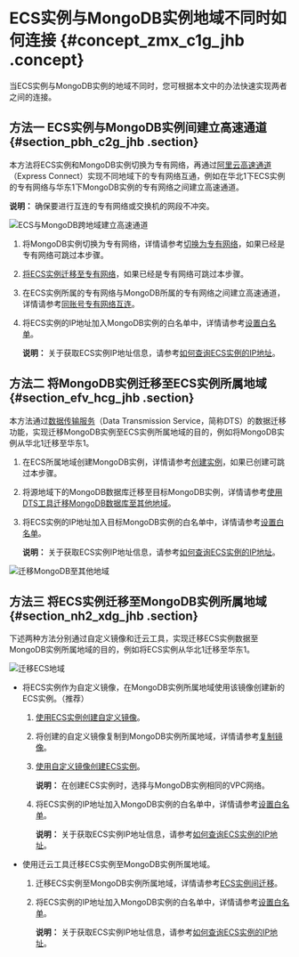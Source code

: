 # ECS实例与MongoDB实例地域不同时如何连接 {#concept_zmx_c1g_jhb .concept}

当ECS实例与MongoDB实例的地域不同时，您可根据本文中的办法快速实现两者之间的连接。

## 方法一 ECS实例与MongoDB实例间建立高速通道 {#section_pbh_c2g_jhb .section}

本方法将ECS实例和MongoDB实例切换为专有网络，再通过[阿里云高速通道](https://help.aliyun.com/document_detail/44848.html)（Express Connect）实现不同地域下的专有网络互通，例如在华北1下ECS实例的专有网络与华东1下MongoDB实例的专有网络之间建立高速通道。

**说明：** 确保要进行互连的专有网络或交换机的网段不冲突。

![ECS与MongoDB跨地域建立高速通道](http://static-aliyun-doc.oss-cn-hangzhou.aliyuncs.com/assets/img/155344/155963283643754_zh-CN.png)

1.  将MongoDB实例切换为专有网络，详情请参考[切换为专有网络](cn.zh-CN/用户指南/管理网络连接/切换实例网络类型.md#section_tp1_1sl_2fb)，如果已经是专有网络可跳过本步骤。
2.  [将ECS实例迁移至专有网络](https://help.aliyun.com/document_detail/57954.html)，如果已经是专有网络可跳过本步骤。
3.  在ECS实例所属的专有网络与MongoDB所属的专有网络之间建立高速通道，详情请参考[同账号专有网络互连](https://help.aliyun.com/document_detail/44843.html)。
4.  将ECS实例的IP地址加入MongoDB实例的白名单中，详情请参考[设置白名单](cn.zh-CN/用户指南/数据安全性/设置白名单.md#)。

    **说明：** 关于获取ECS实例IP地址信息，请参考[如何查询ECS实例的IP地址](https://help.aliyun.com/knowledge_detail/40637.html#section-vpl-qbg-qgb)。


## 方法二 将MongoDB实例迁移至ECS实例所属地域 {#section_efv_hcg_jhb .section}

本方法通过[数据传输服务](https://help.aliyun.com/document_detail/26592.html)（Data Transmission Service，简称DTS）的数据迁移功能，实现迁移MongoDB实例至ECS实例所属地域的目的，例如将MongoDB实例从华北1迁移至华东1。

1.  在ECS所属地域创建MongoDB实例，详情请参考[创建实例](../../../../cn.zh-CN/副本集快速入门/创建副本集实例.md#)，如果已创建可跳过本步骤。
2.  将源地域下的MongoDB数据库迁移至目标MongoDB实例，详情请参考[使用DTS工具迁移MongoDB数据库至其他地域](cn.zh-CN/用户指南/数据迁移/MongoDB实例间迁移/使用DTS工具迁移MongoDB数据库至其他地域.md#)。
3.  将ECS实例的IP地址加入目标MongoDB实例的白名单中，详情请参考[设置白名单](cn.zh-CN/用户指南/数据安全性/设置白名单.md#)。

    **说明：** 关于获取ECS实例IP地址信息，请参考[如何查询ECS实例的IP地址](https://help.aliyun.com/knowledge_detail/40637.html#section-vpl-qbg-qgb)。


![迁移MongoDB至其他地域](http://static-aliyun-doc.oss-cn-hangzhou.aliyuncs.com/assets/img/155400/155963283643672_zh-CN.png)

## 方法三 将ECS实例迁移至MongoDB实例所属地域 {#section_nh2_xdg_jhb .section}

下述两种方法分别通过自定义镜像和迁云工具，实现迁移ECS实例数据至MongoDB实例所属地域的目的，例如将ECS实例从华北1迁移至华东1。

![迁移ECS地域](http://static-aliyun-doc.oss-cn-hangzhou.aliyuncs.com/assets/img/155344/155963283643766_zh-CN.png)

-   将ECS实例作为自定义镜像，在MongoDB实例所属地域使用该镜像创建新的ECS实例。（推荐）
    1.  [使用ECS实例创建自定义镜像](https://help.aliyun.com/document_detail/35109.html)。
    2.  将创建的自定义镜像复制到MongoDB实例所属地域，详情请参考[复制镜像](https://help.aliyun.com/document_detail/25462.html)。
    3.  [使用自定义镜像创建ECS实例](https://help.aliyun.com/document_detail/25465.html)。

        **说明：** 在创建ECS实例时，选择与MongoDB实例相同的VPC网络。

    4.  将ECS实例的IP地址加入MongoDB实例的白名单中，详情请参考[设置白名单](cn.zh-CN/用户指南/数据安全性/设置白名单.md#)。

        **说明：** 关于获取ECS实例IP地址信息，请参考[如何查询ECS实例的IP地址](https://help.aliyun.com/knowledge_detail/40637.html#section-vpl-qbg-qgb)。

-   使用迁云工具迁移ECS实例至MongoDB实例所属地域。
    1.  迁移ECS实例至MongoDB实例所属地域，详情请参考[ECS实例间迁移](https://help.aliyun.com/document_detail/100988.html)。
    2.  将ECS实例的IP地址加入MongoDB实例的白名单中，详情请参考[设置白名单](cn.zh-CN/用户指南/数据安全性/设置白名单.md#)。

        **说明：** 关于获取ECS实例IP地址信息，请参考[如何查询ECS实例的IP地址](https://help.aliyun.com/knowledge_detail/40637.html#section-vpl-qbg-qgb)。


